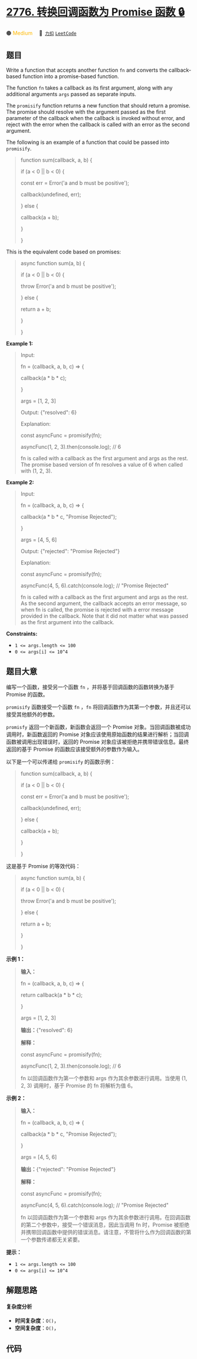 # [2776. 转换回调函数为 Promise 函数 🔒](https://2xiao.github.io/leetcode-js/problem/2776.html)

🟠 <font color=#ffb800>Medium</font>&emsp; 🔗&ensp;[`力扣`](https://leetcode.cn/problems/convert-callback-based-function-to-promise-based-function) [`LeetCode`](https://leetcode.com/problems/convert-callback-based-function-to-promise-based-function)

## 题目

Write a function that accepts another function `fn` and converts the callback-
based function into a promise-based function.

The function `fn` takes a callback as its first argument, along with any
additional arguments `args` passed as separate inputs.

The `promisify` function returns a new function that should return a promise.
The promise should resolve with the argument passed as the first parameter of
the callback when the callback is invoked without error, and reject with the
error when the callback is called with an error as the second argument.

The following is an example of a function that could be passed into
`promisify`.

> 
> 
> 
> 
> 
> function sum(callback, a, b) {
> 
>   if (a < 0 || b < 0) {
> 
> > 
> const err = Error('a and b must be positive');
> 
> > 
> callback(undefined, err);
> 
>   } else {
> 
> > 
> callback(a + b);
> 
>   }
> 
> }
> 
> 

This is the equivalent code based on promises:

> 
> 
> 
> 
> 
> async function sum(a, b) {
> 
>   if (a < 0 || b < 0) {
> 
> > 
> throw Error('a and b must be positive');
> 
>   } else {
> 
> > 
> return a + b;
> 
>   }
> 
> }
> 
> 



**Example 1:**

> Input: 
> 
> fn = (callback, a, b, c) => {
> 
> > 
> callback(a * b * c);
> 
> }
> 
> args = [1, 2, 3]
> 
> Output: {"resolved": 6}
> 
> Explanation: 
> 
> const asyncFunc = promisify(fn);
> 
> asyncFunc(1, 2, 3).then(console.log); // 6
> 
> 
> 
> fn is called with a callback as the first argument and args as the rest. The promise based version of fn resolves a value of 6 when called with (1, 2, 3).

**Example 2:**

> Input: 
> 
> fn = (callback, a, b, c) => {
> 
> > 
> callback(a * b * c, "Promise Rejected");
> 
> }
> 
> args = [4, 5, 6]
> 
> Output: {"rejected": "Promise Rejected"}
> 
> Explanation: 
> 
> const asyncFunc = promisify(fn);
> 
> asyncFunc(4, 5, 6).catch(console.log); // "Promise Rejected"
> 
> 
> 
> fn is called with a callback as the first argument and args as the rest. As the second argument, the callback accepts an error message, so when fn is called, the promise is rejected with a error message provided in the callback. Note that it did not matter what was passed as the first argument into the callback.

**Constraints:**

  * `1 <= args.length <= 100`
  * `0 <= args[i] <= 10^4`


## 题目大意

编写一个函数，接受另一个函数 `fn` ，并将基于回调函数的函数转换为基于 Promise 的函数。

`promisify` 函数接受一个函数 `fn` ，`fn` 将回调函数作为其第一个参数，并且还可以接受其他额外的参数。

`promisfy` 返回一个新函数，新函数会返回一个 Promise 对象。当回调函数被成功调用时，新函数返回的 Promise
对象应该使用原始函数的结果进行解析；当回调函数被调用出现错误时，返回的 Promise 对象应该被拒绝并携带错误信息。最终返回的基于 Promise
的函数应该接受额外的参数作为输入。

以下是一个可以传递给 `promisify` 的函数示例：

> 
> 
> 
> 
> 
> function sum(callback, a, b) {
> 
>   if (a < 0 || b < 0) {
> 
> > 
> const err = Error('a and b must be positive');
> 
> > 
> callback(undefined, err);
> 
>   } else {
> 
> > 
> callback(a + b);
> 
>   }
> 
> }
> 
> 

这是基于 Promise 的等效代码：

> 
> 
> 
> 
> 
> async function sum(a, b) {
> 
>   if (a < 0 || b < 0) {
> 
> > 
> throw Error('a and b must be positive');
> 
>   } else {
> 
> > 
> return a + b;
> 
>   }
> 
> }
> 
> 



**示例 1：**

> 
> 
> 
> 
> 
> **输入：**
> 
> fn = (callback, a, b, c) => {
> 
>   return callback(a * b * c);
> 
> }
> 
> args = [1, 2, 3]
> 
> **输出：**{"resolved": 6}
> 
> **解释：**
> 
> const asyncFunc = promisify(fn);
> 
> asyncFunc(1, 2, 3).then(console.log); // 6
> 
> 
> 
> fn 以回调函数作为第一个参数和 args 作为其余参数进行调用。当使用 (1, 2, 3) 调用时，基于 Promise 的 fn 将解析为值 6。
> 
> 

**示例 2：**

> 
> 
> 
> 
> 
> **输入：**
> 
> fn = (callback, a, b, c) => {
> 
>   callback(a * b * c, "Promise Rejected");
> 
> }
> 
> args = [4, 5, 6]
> 
> **输出：**{"rejected": "Promise Rejected"}
> 
> **解释：**
> 
> const asyncFunc = promisify(fn);
> 
> asyncFunc(4, 5, 6).catch(console.log); // "Promise Rejected"
> 
> 
> 
> fn 以回调函数作为第一个参数和 args 作为其余参数进行调用。在回调函数的第二个参数中，接受一个错误消息，因此当调用 fn 时，Promise 被拒绝并携带回调函数中提供的错误消息。请注意，不管将什么作为回调函数的第一个参数传递都无关紧要。
> 
> 



**提示：**

  * `1 <= args.length <= 100`
  * `0 <= args[i] <= 10^4`


## 解题思路

#### 复杂度分析

- **时间复杂度**：`O()`，
- **空间复杂度**：`O()`，

## 代码

```javascript

```